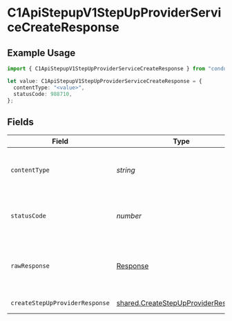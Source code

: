 # C1ApiStepupV1StepUpProviderServiceCreateResponse

## Example Usage

```typescript
import { C1ApiStepupV1StepUpProviderServiceCreateResponse } from "conductorone-sdk-typescript/sdk/models/operations";

let value: C1ApiStepupV1StepUpProviderServiceCreateResponse = {
  contentType: "<value>",
  statusCode: 988710,
};
```

## Fields

| Field                                                                                             | Type                                                                                              | Required                                                                                          | Description                                                                                       |
| ------------------------------------------------------------------------------------------------- | ------------------------------------------------------------------------------------------------- | ------------------------------------------------------------------------------------------------- | ------------------------------------------------------------------------------------------------- |
| `contentType`                                                                                     | *string*                                                                                          | :heavy_check_mark:                                                                                | HTTP response content type for this operation                                                     |
| `statusCode`                                                                                      | *number*                                                                                          | :heavy_check_mark:                                                                                | HTTP response status code for this operation                                                      |
| `rawResponse`                                                                                     | [Response](https://developer.mozilla.org/en-US/docs/Web/API/Response)                             | :heavy_check_mark:                                                                                | Raw HTTP response; suitable for custom response parsing                                           |
| `createStepUpProviderResponse`                                                                    | [shared.CreateStepUpProviderResponse](../../../sdk/models/shared/createstepupproviderresponse.md) | :heavy_minus_sign:                                                                                | Successful response                                                                               |